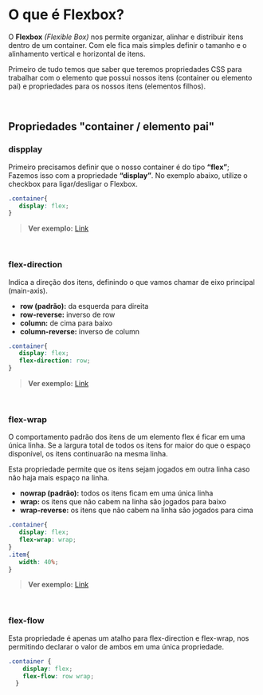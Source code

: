 # O que é Flexbox?
O **Flexbox** *(Flexible Box)* nos permite organizar, alinhar e distribuir itens dentro de um container. Com ele fica mais simples definir o tamanho e o alinhamento vertical e horizontal de itens.

Primeiro de tudo temos que saber que teremos propriedades CSS para trabalhar com o elemento que possui nossos itens (container ou elemento pai) e propriedades para os nossos itens (elementos filhos).

<br />

## Propriedades "container / elemento pai"

### dispplay
Primeiro precisamos definir que o nosso container é do tipo **“flex”**; Fazemos isso com a propriedade **“display”**.
No exemplo abaixo, utilize o checkbox para ligar/desligar o Flexbox.

```css
.container{
   display: flex;  
}
```

> **Ver exemplo:** [Link](https://marcelopoars.github.io/flexbox/app/01-display/)


<br />


### flex-direction
Indica a direção dos itens, definindo o que vamos chamar de eixo principal (main-axis).

- **row (padrão):** da esquerda para direita
- **row-reverse:** inverso de row
- **column:** de cima para baixo
- **column-reverse:** inverso de column

```css
.container{
   display: flex;
   flex-direction: row;  
}
```

> **Ver exemplo:** [Link](https://marcelopoars.github.io/flexbox/app/02-flex-direction/)


<br />


### flex-wrap
O comportamento padrão dos itens de um elemento flex é ficar em uma única linha. Se a largura total de todos os itens for maior do que o espaço disponível, os itens continuarão na mesma linha.

Esta propriedade permite que os itens sejam jogados em outra linha caso não haja mais espaço na linha.

- **nowrap (padrão):** todos os itens ficam em uma única linha
- **wrap:** os itens que não cabem na linha são jogados para baixo
- **wrap-reverse:** os itens que não cabem na linha são jogados para cima

```css
.container{
   display: flex;
   flex-wrap: wrap;  
}
.item{
   width: 40%;  
}
```

> **Ver exemplo:** [Link](https://marcelopoars.github.io/flexbox/app/03-flex-wrap/)


<br />


### flex-flow
Esta propriedade é apenas um atalho para flex-direction e flex-wrap, nos permitindo declarar o valor de ambos em uma única propriedade.

```css
.container {
    display: flex;
    flex-flow: row wrap;
  }
```